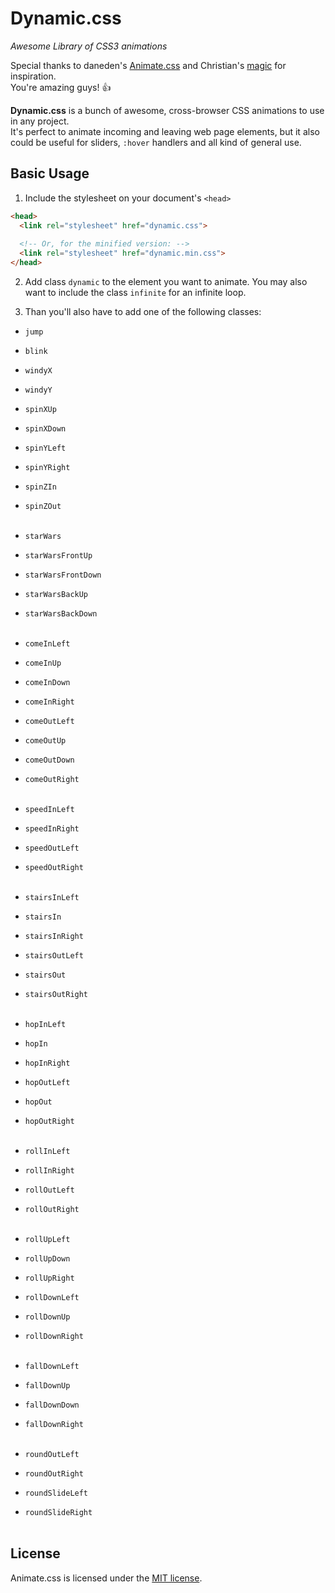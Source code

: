 # Dynamic.css
*Awesome Library of CSS3 animations*

Special thanks to daneden's [Animate.css](https://github.com/daneden/animate.css) and Christian's [magic](https://github.com/miniMAC/magic) for inspiration.<br>
You're amazing guys! :+1:

**Dynamic.css** is a bunch of awesome, cross-browser CSS animations to use in any project.<br>
It's perfect to animate incoming and leaving web page elements, but it also could be useful for sliders, `:hover` handlers and all kind of general use.

## Basic Usage

1. Include the stylesheet on your document's `<head>`

  ```html
  <head>
    <link rel="stylesheet" href="dynamic.css">
    
    <!-- Or, for the minified version: -->
    <link rel="stylesheet" href="dynamic.min.css">
  </head>
  ```

2. Add class `dynamic` to the element you want to animate.
 You may also want to include the class `infinite` for an infinite loop.

3. Than you'll also have to add one of the following classes:

  * `jump`
  * `blink`
  * `windyX`
  * `windyY`
  * `spinXUp`
  * `spinXDown`
  * `spinYLeft`
  * `spinYRight`
  * `spinZIn`
  * `spinZOut`
<br><br>

  * `starWars`
  * `starWarsFrontUp`
  * `starWarsFrontDown`
  * `starWarsBackUp`
  * `starWarsBackDown`
<br><br>

  * `comeInLeft`
  * `comeInUp`
  * `comeInDown`
  * `comeInRight`
  * `comeOutLeft`
  * `comeOutUp`
  * `comeOutDown`
  * `comeOutRight`
<br><br>

  * `speedInLeft`
  * `speedInRight`
  * `speedOutLeft`
  * `speedOutRight`
<br><br>

  * `stairsInLeft`
  * `stairsIn`
  * `stairsInRight`
  * `stairsOutLeft`
  * `stairsOut`
  * `stairsOutRight`
<br><br>

  * `hopInLeft`
  * `hopIn`
  * `hopInRight`
  * `hopOutLeft`
  * `hopOut`
  * `hopOutRight`
<br><br>

  * `rollInLeft`
  * `rollInRight`
  * `rollOutLeft`
  * `rollOutRight`
<br><br>

  * `rollUpLeft`
  * `rollUpDown`
  * `rollUpRight`
  * `rollDownLeft`
  * `rollDownUp`
  * `rollDownRight`
<br><br>

  * `fallDownLeft`
  * `fallDownUp`
  * `fallDownDown`
  * `fallDownRight`
<br><br>

  * `roundOutLeft`
  * `roundOutRight`
  * `roundSlideLeft`
  * `roundSlideRight`
<br><br>

## License
Animate.css is licensed under the [MIT license](http://opensource.org/licenses/MIT).
